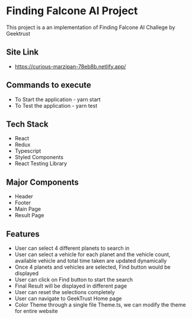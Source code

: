 # Finding Falcone AI Project

This project is a an implementation of Finding Falcone AI Challege by Geektrust

## Site Link

- https://curious-marzipan-78eb8b.netlify.app/

## Commands to execute

- To Start the application - yarn start
- To Test the application - yarn test

## Tech Stack

- React
- Redux
- Typescript
- Styled Components
- React Testing Library

## Major Components

- Header
- Footer
- Main Page
- Result Page

## Features

- User can select 4 different planets to search in
- User can select a vehicle for each planet and the vehicle count, available vehicle and total time taken are updated dynamically
- Once 4 planets and vehicles are selected, Find button would be displayed
- User can click on Find button to start the search
- Final Result will be displayed in different page
- User can reset the selections completely
- User can navigate to GeekTrust Home page
- Color Theme through a single file Theme.ts, we can modify the theme for entire website
